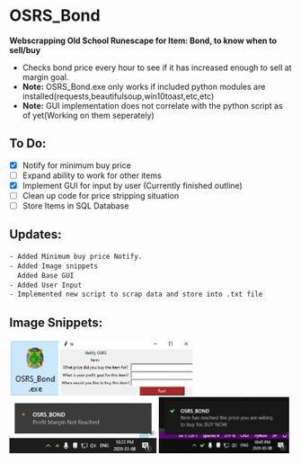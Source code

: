 # OSRS_Bond
**Webscrapping Old School Runescape for Item: Bond, to know when to sell/buy**
- Checks bond price every hour to see if it has increased enough to sell at margin goal.
- **Note:** OSRS_Bond.exe only works if included python modules are installed(requests,beautifulsoup,win10toast,etc,etc)
- **Note:** GUI implementation does not correlate with the python script as of yet(Working on them seperately)
## To Do:
- [x] Notify for minimum buy price
- [ ] Expand ability to work for other items
- [x] Implement GUI for input by user (Currently finished outline)
- [ ] Clean up code for price stripping situation
- [ ] Store Items in SQL Database

## Updates:
```bash
- Added Minimum buy price Notify.
- Added Image snippets
  Added Base GUI
- Added User Input
- Implemented new script to scrap data and store into .txt file
``` 

## Image Snippets:

<img src="images/OSRSBOND.PNG" height="100"> <img src="images/GUI.PNG" height="100">
<img src="images/bigWIn.png" height="100"> <img src="images/checkmate.PNG" height="100">





